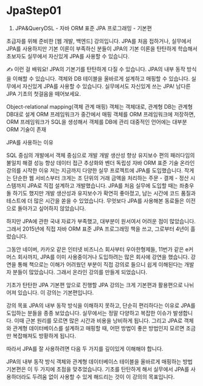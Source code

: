 # JpaStep01
01.  JPA&amp;QueryDSL - 자바 ORM 표준 JPA 프로그래밍 - 기본편


초급자를 위해 준비한
[웹 개발, 백엔드] 강의입니다.
JPA를 처음 접하거나, 실무에서 JPA를 사용하지만 기본 이론이 부족하신 분들이 JPA의 기본 이론을 탄탄하게 학습해서 초보자도 실무에서 자신있게 JPA를 사용할 수 있습니다.

✍️
이런 걸
배워요!
JPA의 기본기를 탄탄하게 다질 수 있습니다.
JPA의 내부 동작 방식을 이해할 수 있습니다.
객체와 DB 테이블을 올바르게 설계하고 매핑할 수 있습니다.
실무에서 자신있게 JPA를 사용할 수 있습니다.
실무에서도 자신있게 쓰는 JPA! 
남다른 JPA 기초의 첫걸음을 떼어보세요.


Object-relational mapping(객체 관계 매핑)
객체는 객체대로, 관계형 DB는 관계형 DB대로 설계
ORM 프레임워크가 중간에서 매핑
객체를 ORM 프레임워크에 저장하면, ORM 프레임워크가 SQL을 생성해서 객체를 DB에 관리
대중적인 언어에는 대부분 ORM 기술이 존재

JPA를 사용하는 이유

SQL 중심의 개발에서 객체 중심으로 개발
개발 생산성 향상
유지보수 편의
패러다임의 불일치 해결
성능 향상
데이터 접근 추상화와 벤더 독립성
자바 ORM 표준 기술
온라인 강의를 
시작한 이유
저는 지금까지 다양한 실무 프로젝트에 JPA를 도입했습니다. 작게는 단순한 웹 서비스부터 크게는 조 단위의 거래 금액을 처리하는 주문 - 결제 - 정산 시스템까지 JPA로 직접 설계하고 개발했습니다. JPA를 처음 실무에 도입할 때는 좌충우돌 하기도 했지만 개발 생산성과 유지보수가 확연히 좋아졌고, 남는 시간에 코드 품질과 테스트에 더 많은 시간을 쏟을 수 있었습니다. 무엇보다 JPA를 사용해본 동료들은 이전으로 돌아가고 싶어하지 않았습니다.

하지만 JPA에 관한 국내 자료가 부족했고, 대부분이 원서여서 어려운 점이 많았습니다. 그래서 2015년에 직접 자바 ORM 표준 JPA 프로그래밍 책을 쓰고, 그로부터 4년이 흘렀습니다.

그동안 네이버, 카카오 같은 인터넷 비즈니스 회사부터 우아한형제들, 11번가 같은 e커머스 회사까지, JPA를 이미 사용중이거나 도입하려는 많은 회사에 강연을 했습니다. 강연을 통해 책으로는 이해가 어려웠던 부분이 직접 강의로 들으니 쉽게 이해된다는 개발자 분들이 많았습니다. 그래서 온라인 강의를 만들게 되었습니다.

기초가 탄탄한 
JPA 기본편 
앞으로 진행할 JPA 강의는 크게 기본편과 활용편으로 나뉘어져 있습니다. 이 강의는 기본편입니다.

강의 목표
JPA의 내부 동작 방식을 이해하지 못하고, 단순히 편리하다는 이유로 JPA를 도입하는 분들을 종종 보았습니다. 실무에서는 정말 다양하고 복잡한 이슈가 발생합니다. 이때 근본 원리를 모르면 많은 시간과 비용을 낭비하게 됩니다. 그리고 JPA로 객체와 관계형 데이터베이스를 설계하고 매핑할 때, 어떤 방법이 좋은 방법인지 모르면 조금만 복잡해져도 방황하게 됩니다.

따라서 JPA를 잘 사용하려면 다음 두 가지를 깊이있게 이해해야 합니다.

JPA의 내부 동작 방식
객체와 관계형 데이터베이스 테이블을 올바르게 매핑하는 방법
기본편은 이 두 가지에 초점을 맞추었습니다. 기초를 탄탄하게 해서 실무에서 JPA를 사용하더라도 두려움 없이 사용할 수 있게 해드리는 것이 이 강의의 목표입니다.
